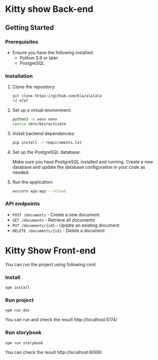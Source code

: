 # Kitty show Back-end
## Getting Started
### Prerequisites
- Ensure you have the following installed:
    - Python 3.9 or later
    - PostgreSQL
### Installation
1. Clone the repository:
    ```bash
    git clone https://github.com/bla/alalala
    cd afaf
2. Set up a virtual environment:
    ```bash
    python3 -m venv venv
    source venv/bin/activate
3. Install backend dependencies:
    ```bash
    pip install -r requirements.txt
4. Set up the PostgreSQL database:

    Make sure you have PostgreSQL installed and running. Create a new database and update the database configuration in your code as needed.
5. Run the application:
    ```bash
    uvicorn app:app --reload
### API endpoints
- ```POST /documents``` - Create a new document
- ```GET /documents``` - Retrieve all documents
- ```PUT /documents/{id}``` - Update an existing document
- ```DELETE /documents/{id}``` - Delete a document



# Kitty Show Front-end

You can run the project using following cmd

### Install

```
npm install
```

### Run project

```
npm run dev
```
You can run and check the result http://localhost:5174/
### Run storybook
```
npm run storybook
```
You can check the result http://localhost:6006/